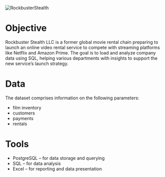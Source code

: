 ![RockbusterStealth](https://user-images.githubusercontent.com/86260967/217679206-b09472cd-6d06-4ff0-a90d-bee0abbe2695.png)

# Objective

Rockbuster Stealth LLC is a former global movie rental chain preparing to launch an online video rental service to compete with streaming platforms like Netflix and Amazon Prime. The goal is to load and analyze company data using SQL, helping various departments with insights to support the new service’s launch strategy.

# Data

The dataset comprises information on the following parameters:

- film inventory
- customers
- payments
- rentals

# Tools

- PostgreSQL – for data storage and querying
- SQL – for data analysis
- Excel – for reporting and data presentation
